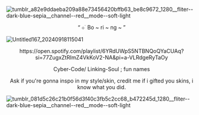 ![tumblr_a82e9ddaeba209a88e73456420bffb63_be8c9672_1280__fliter--dark-blue-sepia__channel--red__mode--soft-light](https://github.com/user-attachments/assets/058043b6-ba41-4fc7-9761-f77f815215ed)

<p align="center"> “ ⊹ ࣪ Bo ~ ri ~ ng ~ ” </p>

![Untitled167_20240918115041](https://github.com/user-attachments/assets/2554afca-1ad1-4ec4-9577-2fcf94aebb07)


<p align="center">https://open.spotify.com/playlist/6YRdUWpS5NTBNQoQYaCUAq?si=77ZugxZtRImZ4VkKoV2-NA&pi=a-VLRdgeRyTaOy</p>

<p align="center"> Cyber-Code/ Linking-Soul ; fun names </p>

<p align="center"> Ask if you're gonna inspo in my style/skin, credit me if i gifted you skins, i know what you did. </p>

![tumblr_081d5c26c21b0f56d3f40c3fb5c2cc68_b472245d_1280__fliter--dark-blue-sepia__channel--red__mode--soft-light](https://github.com/user-attachments/assets/2ae090aa-ca8e-44be-b644-559a884874d9)
